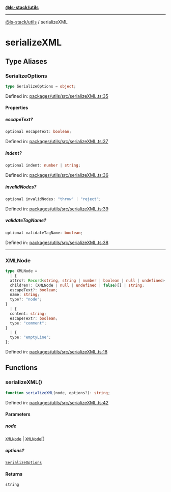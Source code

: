 [**@ls-stack/utils**](README.md)

***

[@ls-stack/utils](modules.md) / serializeXML

# serializeXML

## Type Aliases

### SerializeOptions

```ts
type SerializeOptions = object;
```

Defined in: [packages/utils/src/serializeXML.ts:35](https://github.com/lucasols/utils/blob/main/packages/utils/src/serializeXML.ts#L35)

#### Properties

##### escapeText?

```ts
optional escapeText: boolean;
```

Defined in: [packages/utils/src/serializeXML.ts:37](https://github.com/lucasols/utils/blob/main/packages/utils/src/serializeXML.ts#L37)

##### indent?

```ts
optional indent: number | string;
```

Defined in: [packages/utils/src/serializeXML.ts:36](https://github.com/lucasols/utils/blob/main/packages/utils/src/serializeXML.ts#L36)

##### invalidNodes?

```ts
optional invalidNodes: "throw" | "reject";
```

Defined in: [packages/utils/src/serializeXML.ts:39](https://github.com/lucasols/utils/blob/main/packages/utils/src/serializeXML.ts#L39)

##### validateTagName?

```ts
optional validateTagName: boolean;
```

Defined in: [packages/utils/src/serializeXML.ts:38](https://github.com/lucasols/utils/blob/main/packages/utils/src/serializeXML.ts#L38)

***

### XMLNode

```ts
type XMLNode = 
  | {
  attrs?: Record<string, string | number | boolean | null | undefined>;
  children?: (XMLNode | null | undefined | false)[] | string;
  escapeText?: boolean;
  name: string;
  type?: "node";
}
  | {
  content: string;
  escapeText?: boolean;
  type: "comment";
}
  | {
  type: "emptyLine";
};
```

Defined in: [packages/utils/src/serializeXML.ts:18](https://github.com/lucasols/utils/blob/main/packages/utils/src/serializeXML.ts#L18)

## Functions

### serializeXML()

```ts
function serializeXML(node, options?): string;
```

Defined in: [packages/utils/src/serializeXML.ts:42](https://github.com/lucasols/utils/blob/main/packages/utils/src/serializeXML.ts#L42)

#### Parameters

##### node

[`XMLNode`](#xmlnode) | [`XMLNode`](#xmlnode)[]

##### options?

[`SerializeOptions`](#serializeoptions)

#### Returns

`string`
